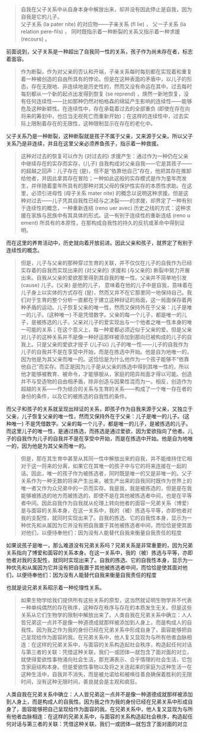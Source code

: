 <blockquote data-pid="zW2Bfs7p">自我在父子关系中从自身本身中解放出来，却并没有因此停止是自我，因为自我是它的儿子。<br>父子关系 (la pater nite) 的对应物——子亲关系 (fl lie) ， 父一子关系 (la relation pere-fils) ， 同时既指示着一种断裂的关系又指示着一种求援 (recours) 。</blockquote><p data-pid="4Et1tz2m">前面说到，父子关系是一种超出了自我同一性的关系，孩子作为尚未存在者，标志着面容。</p><blockquote data-pid="qHGc0n0h">作为断裂，作为对父亲的否认和开端，子亲关系每时每刻都在实现着和重复着一种被创造的自由所具有的悖论。但是在这种表面的矛盾中，以儿子的形态，存在无限地、非连续地是历史性的，然而又没有命运在其中。过去每时每刻都从一个新的起点出发得到恢复 (se reprend) ，焕然一新地恢复，没有任何连续性——比如那种仍然对柏格森的绵延产生影响的连续性——能够危及这种新颖性。在连续性中，存在承载着过去的全部重负 (即使在存在向将来的筹划中，也应当无视死亡而重新开始)；在这样的连续性中，过去实际上限制着存在的无限性，这种限制显示在存在的老化中。</blockquote><p data-pid="S0GQ7nDL">父子关系乃是一种断裂，这种断裂就是孩子不属于父亲，又来源于父亲。所以父子关系乃是非连续，并且在这里父亲必须养鱼孩子，指示着一种救援。</p><blockquote data-pid="OVxZdQqr">这种对过去的恢复可以作为 (对过去的) 求援产生：通过作为一种仍在父亲中继续存在的实存而实存，(儿子) 自我构成对父亲自我——它是其孩子——的超越之回声：儿子存在 (是)，但不是“依靠他自己”存在，他把其存在推卸给他者，并因此拿其存在冒险；一种如此这般的实存模式是作为童年而发生，并伴随着童年所具有的那种对其父母的保护性实存的本质性求助。在这里，必须引进母性 (母子关系 mater nite) 的概念以说明这种求援。但是这种对过去——儿子凭其自我性已经与之决裂——的求援，却界定了一种有别于连续性的概念，一种重新连结 (reno uer avec) 历史之线的方式：这种求援在家族与民族中有其具体的形式。这一有别于连续性的重新连结 (reno u ement) 所具有的本原性，在那构成自我性的持久的反抗或革命中得到证明。</blockquote><p data-pid="dPRLnENw">而在这里的养育活动中，历史就向着开放前进。因此父亲和孩子，就界定了有别于连续性的概念。</p><blockquote data-pid="SaVUnDTb">但是，儿子与父亲的那种穿过生育的关联，并不仅仅在儿子的自我作为已经实存着的自我而实现出来的 (对父亲的) 求援和 (与父亲的) 断裂中努力开展出来。自我从父亲的爱欲那里得到其自我的唯一性。父亲并不简单地引发 (cause) 儿子。(父亲) 是他的儿子， 意味着在他的儿子中是自我，意味着在儿子身上以实体的方式存在 (是)，然而又并不在它那里同一地保持自己。我们对于生育的整个分析一直都在于建立这种辩证的局面，这一局面保存着两种矛盾的运动。儿子恢复父亲的唯一性，然而又保持外在于父亲：儿子是唯一的儿子。(这种唯一) 不是凭借数字。父亲的每一个儿子，都是唯一的儿子，是被拣选的儿子。父亲对儿子的爱实现出与一个他者之唯一性本身的唯一可能的关系；在这个意义上，每一种爱都必须近似于父亲的爱。但是父亲对儿子的这种关系并不是像一种好运那样被添加到那向已被构成的儿子的自我上。只是父亲的爱欲才授子 (儿子以) 儿子的唯一性——儿子的自我作为儿子的自我并不是在享受中开始，而是在拣选中开始。他是自为地唯一的，因为他是为其父亲而唯一的。这恰恰是为什么他作为一个孩子能够不“依靠他自己”而实存。而正是因为儿子是从父亲的拣选中得到其唯一性的，所以他才能够被教育、被命令，才能够服从，家庭的陌异局面才得以可能。创造并不与受造物的自由相矛盾，除非创造与因果性混而为一。相反，创造作为超越的关系——作为结合的关系与生育的关系——构成了一个唯一存在者的身份的条件，以及它的被拣选的自我性的条件。</blockquote><p data-pid="0YKin4py">而父子和孩子的关系就呈现出辩证的关系，即孩子作为自我来源于父亲，又独立于父亲，儿子恢复父亲的唯一性，然而又保持外在于父亲：儿子是唯一的儿子。(这种唯一) 不是凭借数字。父亲的每一个儿子，都是唯一的儿子，是被拣选的儿子。而这里儿子的唯一性，是通过拣选，而拣选是通过爱欲，因为爱欲指向了他者。儿子的自我作为儿子的自我并不是在享受中开始，而是在拣选中开始。他是自为地唯一的，因为他是为其父亲而唯一的。</p><blockquote data-pid="NNyShygD">但是，那在其生育中甚至从其同一性中解放出来的自我，并不能维持住它相对于这一将来的分离，如果它在其唯一的孩子中与它的将来连接在一起的话。因此，唯一的孩子作为被拣选者，同时既是唯一的又是非唯一的。父子关系作为一种无数的将来产生出来，被生产出来的自我同时既作为世界上的唯一者又作为众兄弟中的一员而实存。我是我，我是被拣选的，但是是在我能够被拣选的地方而被拣选的，即使不是在其他被拣选者中间，也是在平等者中间。因此自我作为自我就从伦理上转向他者的面容一兄弟关系（博爱）是与面容的关系本身，在这一关系中，我的（被）拣选与平等，亦即他者对我的支配性，就同时实现出来了。自我的拣选、它的自我性本身，显示为一种优先和从属因为它并没有把自我置于其他被拣选者中间，而恰恰是使其面对他们，以便待奉他们：因为没有人能替代自我来衡量自我责任的程度</blockquote><p data-pid="nM6X7hg8">如果说孩子是唯一，那么难道没有兄弟关系吗？兄弟关系是非常重要的，因为兄弟关系指向了博爱和面容的关系本身。在这一关系中，我的（被）拣选与平等，亦即他者对我的支配性，就同时实现出来了。自我的拣选、它的自我性本身，显示为一种优先和从属因为它并没有把自我置于其他被拣选者中间，而恰恰是使其面对他们，以便待奉他们：因为没有人能替代自我来衡量自我责任的程度</p><p data-pid="DMztvii7">也就是说兄弟关系昭示着一种伦理性关系。</p><blockquote data-pid="DnMrN86V">如果生物学给我们提供所有这些关系的原型，这当然就证明生物学并不代表一种单纯偶然的存在秩序，这种存在秩序与存在的本质发生无关。但是这些关系从它们生物学的限制中解放出来了。人类自我在兄弟关系中确立：人人皆兄弟这一点并不是像一种道德成就那样被添加到人身上，而是构成人的自我性。因为我之作为我的身份已经在兄弟关系中形成自身了，面容能够把自己呈现给作为面容的我。在兄弟关系中，他人复又显现为与所有他者血脉相连：在这样的兄弟关系中，与面容的关系构造起社会秩序，构造起任何对话与第三者的关联：凭借这种关联，我们一或团体—就包含了面对面的对立，就使得爱欲性事物涌向社会生活，那充满表示、合乎情理的社会生活，它包含家庭结构本身。但是爱欲性事物以及将之关连起来的家庭为这种生活一在这种生活中，自我并不消失，而是被允诺给和被唤往善良确保着胜利的无限时间，没有这种无限时间，善良就会是主观和疯狂。</blockquote><p data-pid="Bpu3Y_KP">人类自我在兄弟关系中确立：人人皆兄弟这一点并不是像一种道德成就那样被添加到人身上，而是构成人的自我性。因为我之作为我的身份已经在兄弟关系中形成自身了，面容能够把自己呈现给作为面容的我。在兄弟关系中，他人复又显现为与所有他者血脉相连：在这样的兄弟关系中，与面容的关系构造起社会秩序，构造起任何对话与第三者的关联：凭借这种关联，我们一或团体—就包含了面对面的对立</p><p></p><p></p><p></p><p></p>